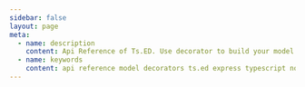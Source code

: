 ```yaml
---
sidebar: false
layout: page
meta:
  - name: description
    content: Api Reference of Ts.ED. Use decorator to build your model and map data.
  - name: keywords
    content: api reference model decorators ts.ed express typescript node.js javascript jsonschema json mapper serialization deserialization
---
```


<script setup>
import {data} from './api.data';
</script>

<Api :modules="data.modules" :symbol-types="data.symbolTypes"  />
